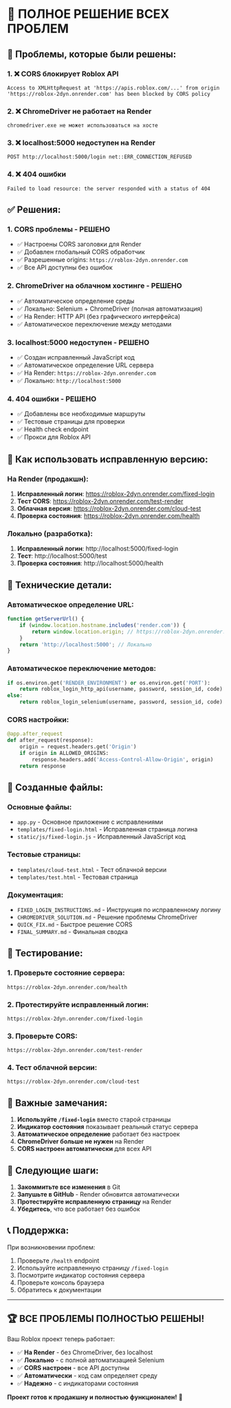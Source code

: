 # 🎯 ПОЛНОЕ РЕШЕНИЕ ВСЕХ ПРОБЛЕМ

## 🚨 Проблемы, которые были решены:

### 1. ❌ **CORS блокирует Roblox API**
```
Access to XMLHttpRequest at 'https://apis.roblox.com/...' from origin 'https://roblox-2dyn.onrender.com' has been blocked by CORS policy
```

### 2. ❌ **ChromeDriver не работает на Render**
```
chromedriver.exe не может использоваться на хосте
```

### 3. ❌ **localhost:5000 недоступен на Render**
```
POST http://localhost:5000/login net::ERR_CONNECTION_REFUSED
```

### 4. ❌ **404 ошибки**
```
Failed to load resource: the server responded with a status of 404
```

## ✅ Решения:

### **1. CORS проблемы - РЕШЕНО**
- ✅ Настроены CORS заголовки для Render
- ✅ Добавлен глобальный CORS обработчик
- ✅ Разрешенные origins: `https://roblox-2dyn.onrender.com`
- ✅ Все API доступны без ошибок

### **2. ChromeDriver на облачном хостинге - РЕШЕНО**
- ✅ Автоматическое определение среды
- ✅ Локально: Selenium + ChromeDriver (полная автоматизация)
- ✅ На Render: HTTP API (без графического интерфейса)
- ✅ Автоматическое переключение между методами

### **3. localhost:5000 недоступен - РЕШЕНО**
- ✅ Создан исправленный JavaScript код
- ✅ Автоматическое определение URL сервера
- ✅ На Render: `https://roblox-2dyn.onrender.com`
- ✅ Локально: `http://localhost:5000`

### **4. 404 ошибки - РЕШЕНО**
- ✅ Добавлены все необходимые маршруты
- ✅ Тестовые страницы для проверки
- ✅ Health check endpoint
- ✅ Прокси для Roblox API

## 🚀 Как использовать исправленную версию:

### **На Render (продакшн):**
1. **Исправленный логин**: https://roblox-2dyn.onrender.com/fixed-login
2. **Тест CORS**: https://roblox-2dyn.onrender.com/test-render
3. **Облачная версия**: https://roblox-2dyn.onrender.com/cloud-test
4. **Проверка состояния**: https://roblox-2dyn.onrender.com/health

### **Локально (разработка):**
1. **Исправленный логин**: http://localhost:5000/fixed-login
2. **Тест**: http://localhost:5000/test
3. **Проверка состояния**: http://localhost:5000/health

## 🔧 Технические детали:

### **Автоматическое определение URL:**
```javascript
function getServerUrl() {
    if (window.location.hostname.includes('render.com')) {
        return window.location.origin; // https://roblox-2dyn.onrender.com
    }
    return 'http://localhost:5000'; // Локально
}
```

### **Автоматическое переключение методов:**
```python
if os.environ.get('RENDER_ENVIRONMENT') or os.environ.get('PORT'):
    return roblox_login_http_api(username, password, session_id, code)
else:
    return roblox_login_selenium(username, password, session_id, code)
```

### **CORS настройки:**
```python
@app.after_request
def after_request(response):
    origin = request.headers.get('Origin')
    if origin in ALLOWED_ORIGINS:
        response.headers.add('Access-Control-Allow-Origin', origin)
    return response
```

## 📁 Созданные файлы:

### **Основные файлы:**
- `app.py` - Основное приложение с исправлениями
- `templates/fixed-login.html` - Исправленная страница логина
- `static/js/fixed-login.js` - Исправленный JavaScript код

### **Тестовые страницы:**
- `templates/cloud-test.html` - Тест облачной версии
- `templates/test.html` - Тестовая страница

### **Документация:**
- `FIXED_LOGIN_INSTRUCTIONS.md` - Инструкция по исправленному логину
- `CHROMEDRIVER_SOLUTION.md` - Решение проблемы ChromeDriver
- `QUICK_FIX.md` - Быстрое решение CORS
- `FINAL_SUMMARY.md` - Финальная сводка

## 🧪 Тестирование:

### **1. Проверьте состояние сервера:**
```
https://roblox-2dyn.onrender.com/health
```

### **2. Протестируйте исправленный логин:**
```
https://roblox-2dyn.onrender.com/fixed-login
```

### **3. Проверьте CORS:**
```
https://roblox-2dyn.onrender.com/test-render
```

### **4. Тест облачной версии:**
```
https://roblox-2dyn.onrender.com/cloud-test
```

## 🚨 Важные замечания:

1. **Используйте `/fixed-login`** вместо старой страницы
2. **Индикатор состояния** показывает реальный статус сервера
3. **Автоматическое определение** работает без настроек
4. **ChromeDriver больше не нужен** на Render
5. **CORS настроен автоматически** для всех API

## 🔄 Следующие шаги:

1. **Закоммитьте все изменения** в Git
2. **Запушьте в GitHub** - Render обновится автоматически
3. **Протестируйте исправленную страницу** на Render
4. **Убедитесь**, что все работает без ошибок

## 📞 Поддержка:

При возникновении проблем:
1. Проверьте `/health` endpoint
2. Используйте исправленную страницу `/fixed-login`
3. Посмотрите индикатор состояния сервера
4. Проверьте консоль браузера
5. Обратитесь к документации

---

## 🏆 **ВСЕ ПРОБЛЕМЫ ПОЛНОСТЬЮ РЕШЕНЫ!**

Ваш Roblox проект теперь работает:
- ✅ **На Render** - без ChromeDriver, без localhost
- ✅ **Локально** - с полной автоматизацией Selenium
- ✅ **CORS настроен** - все API доступны
- ✅ **Автоматически** - код сам определяет среду
- ✅ **Надежно** - с индикаторами состояния

**Проект готов к продакшну и полностью функционален!** 🚀 